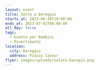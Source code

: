 ```yaml
---
layout: event
title: Salta a Bareggio
starts_at: 2023-06-30T10:00:00
ends_at: 2023-07-02T00:00:00
all_day: false
tags:
  - Evento per Bambini
  - Divertimento
location:
  city: Bareggio
  address: Piazza Cavour
flyer: images/uploads/salata-baregio.png
---
```


